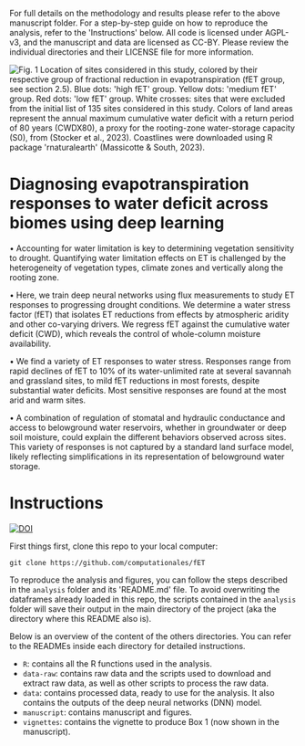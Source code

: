 For full details on the methodology and results please refer to the above manuscript folder. For a step-by-step guide on how to reproduce the analysis, refer to the 'Instructions' below. All code is licensed under AGPL-v3, and the manuscript and data are licensed as CC-BY. Please review the individual directories and their LICENSE file for more information. 

![Fig. 1 Location of sites considered in this study, colored by their respective group of fractional reduction in evapotranspiration (fET group, see section 2.5). Blue dots: 'high fET' group. Yellow dots: 'medium fET' group. Red dots: 'low fET' group. White crosses: sites that were excluded from the initial list of 135 sites considered in this study. Colors of land areas represent the annual maximum cumulative water deficit with a return period of 80 years (CWDX80), a proxy for the rooting-zone water-storage capacity (S0), from (Stocker et al., 2023). Coastlines were downloaded using R package 'rnaturalearth' (Massicotte & South, 2023).](manuscript/Figures/Fig1_map/beautiful_map.png)

# Diagnosing evapotranspiration responses to water deficit across biomes using deep learning
•	Accounting for water limitation is key to determining vegetation sensitivity to drought. Quantifying water limitation effects on ET is challenged by the heterogeneity of vegetation types, climate zones and vertically along the rooting zone. 

•	Here, we train deep neural networks using flux measurements to study ET responses to progressing drought conditions. We determine a water stress factor (fET) that isolates ET reductions from effects by atmospheric aridity and other co-varying drivers. We regress fET against the cumulative water deficit (CWD), which reveals the control of whole-column moisture availability. 

•	We find a variety of ET responses to water stress. Responses range from rapid declines of fET to 10% of its water-unlimited rate at several savannah and grassland sites, to mild fET reductions in most forests, despite substantial water deficits. Most sensitive responses are found at the most arid and warm sites.

•	A combination of regulation of stomatal and hydraulic conductance and access to belowground water reservoirs, whether in groundwater or deep soil moisture, could explain the different behaviors observed across sites. This variety of responses is not captured by a standard land surface model, likely reflecting simplifications in its representation of belowground water storage. 


# Instructions
[![DOI](https://zenodo.org/badge/491055054.svg)](https://zenodo.org/badge/latestdoi/491055054)

First things first, clone this repo to your local computer:

```
git clone https://github.com/computationales/fET
```

To reproduce the analysis and figures, you can follow the steps described in the `analysis` folder and its 'README.md' file. To avoid overwriting the dataframes already loaded in this repo, the scripts contained in the `analysis` folder will save their output in the main directory of the project (aka the directory where this README also is). 

Below is an overview of the content of the others directories. You can refer to the READMEs inside each directory for detailed instructions. 

* `R`: contains all the R functions used in the analysis.
* `data-raw`: contains raw data and the scripts used to download and extract raw data, as well as other scripts to process the raw data.
* `data`: contains processed data, ready to use for the analysis. It also contains the outputs of the deep neural networks (DNN) model.
* `manuscript`: contains manuscript and figures.
* `vignettes`: contains the vignette to produce Box 1 (now shown in the manuscript). 

